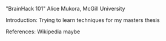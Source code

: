 "BrainHack 101"
Alice Mukora, McGill University

Introduction: Trying to learn techniques for my masters thesis

References:
Wikipedia maybe


